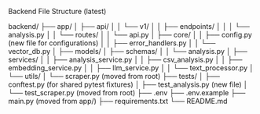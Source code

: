 Backend File Structure (latest)

backend/
├── app/
│   ├── api/
│   │   └── v1/
│   │       ├── endpoints/
│   │       │   └── analysis.py
│   │       └── routes/
│   │           └── api.py
│   ├── core/
│   │   ├── config.py (new file for configurations)
│   │   ├── error_handlers.py
│   │   └── vector_db.py
│   ├── models/
│   ├── schemas/
│   │   └── analysis.py
│   ├── services/
│   │   ├── analysis_service.py
│   │   ├── csv_analysis.py
│   │   ├── embedding_service.py
│   │   ├── llm_service.py
│   │   └── text_processor.py
│   └── utils/
│       └── scraper.py (moved from root)
├── tests/
│   ├── conftest.py (for shared pytest fixtures)
│   ├── test_analysis.py (new file)
│   └── test_scraper.py (moved from root)
├── .env
├── .env.example
├── main.py (moved from app/)
├── requirements.txt
└── README.md